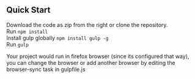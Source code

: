 
## Quick Start
Download the code as zip from the right or clone the repository.</br>
Run `npm install` </br>
Install gulp globally `npm install gulp -g` </br>
Run `gulp` </br>

Your project would run in firefox browser (since its configured that way), you can change the browser or add another browser by editing the browser-sync task in gulpfile.js

